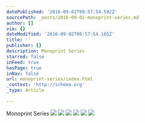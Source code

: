 ```yaml
---
datePublished: '2016-09-02T00:57:54.592Z'
sourcePath: _posts/2016-09-02-monoprint-series.md
author: []
via: {}
dateModified: '2016-09-02T00:57:54.185Z'
title: ''
publisher: {}
description: Monoprint Series
starred: false
inFeed: true
hasPage: true
inNav: false
url: monoprint-series/index.html
_context: 'http://schema.org'
_type: Article

---
```

Monoprint Series
![](https://the-grid-user-content.s3-us-west-2.amazonaws.com/935d9210-a38b-4761-ab0a-79ed2752f14b.jpg)
![](https://the-grid-user-content.s3-us-west-2.amazonaws.com/571aaca2-ae5d-4c93-b7ac-da122a8ad145.jpg)
![](https://the-grid-user-content.s3-us-west-2.amazonaws.com/4b8d41f6-1f9f-4bd4-bc0c-675cce4b1c3b.jpg)
![](https://the-grid-user-content.s3-us-west-2.amazonaws.com/8b7e14a3-3ad7-4189-b61d-c3b3efd9f849.jpg)
![](https://the-grid-user-content.s3-us-west-2.amazonaws.com/6abee96d-5471-463a-8938-fe55292109c2.jpg)
![](https://the-grid-user-content.s3-us-west-2.amazonaws.com/879d2478-b98c-4e23-9374-89a353137398.jpg)